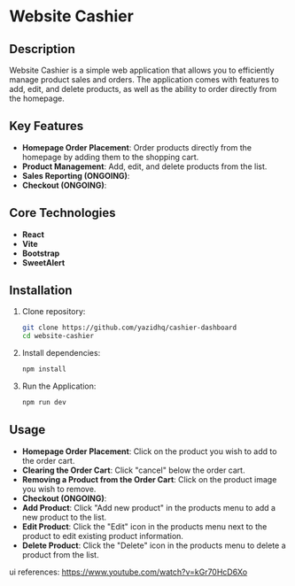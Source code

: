 # Website Cashier

## Description

Website Cashier is a simple web application that allows you to efficiently manage product sales and orders. The application comes with features to add, edit, and delete products, as well as the ability to order directly from the homepage.

## Key Features

- **Homepage Order Placement**: Order products directly from the homepage by adding them to the shopping cart.
- **Product Management**: Add, edit, and delete products from the list.
- **Sales Reporting (ONGOING)**:
- **Checkout (ONGOING)**:

## Core Technologies

- **React**
- **Vite**
- **Bootstrap**
- **SweetAlert**

## Installation

1. Clone repository:

   ```bash
   git clone https://github.com/yazidhq/cashier-dashboard
   cd website-cashier
   ```

2. Install dependencies:

   ```bash
   npm install
   ```

3. Run the Application:

   ```bash
   npm run dev
   ```

## Usage

- **Homepage Order Placement**: Click on the product you wish to add to the order cart.
- **Clearing the Order Cart**: Click "cancel" below the order cart.
- **Removing a Product from the Order Cart**: Click on the product image you wish to remove.
- **Checkout (ONGOING)**:
- **Add Product**: Click "Add new product" in the products menu to add a new product to the list.
- **Edit Product**: Click the "Edit" icon in the products menu next to the product to edit existing product information.
- **Delete Product**: Click the "Delete" icon in the products menu to delete a product from the list.

ui references: https://www.youtube.com/watch?v=kGr70HcD6Xo

